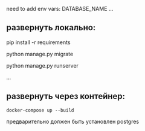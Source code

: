need to add env vars:
DATABASE_NAME
...

## развернуть локально:
pip install -r requirements

python manage.py migrate

python manage.py runserver

...

## развернуть через контейнер:
```shell
docker-compose up --build
```
предварительно должен быть установлен postgres

